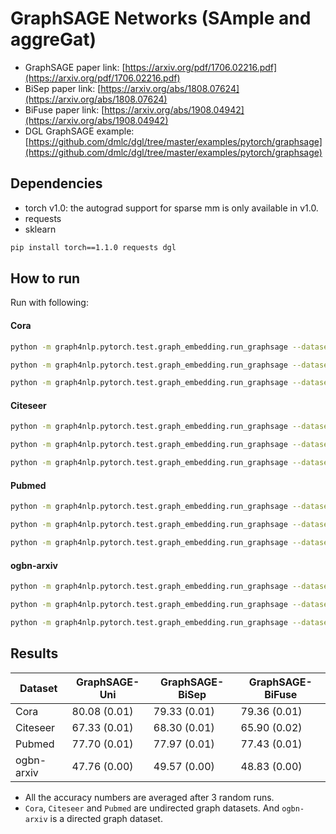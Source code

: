 GraphSAGE Networks (SAmple and aggreGat)
============

- GraphSAGE paper link: [https://arxiv.org/pdf/1706.02216.pdf](https://arxiv.org/pdf/1706.02216.pdf)
- BiSep paper link: [https://arxiv.org/abs/1808.07624](https://arxiv.org/abs/1808.07624)
- BiFuse paper link: [https://arxiv.org/abs/1908.04942](https://arxiv.org/abs/1908.04942)
- DGL GraphSAGE example: [https://github.com/dmlc/dgl/tree/master/examples/pytorch/graphsage](https://github.com/dmlc/dgl/tree/master/examples/pytorch/graphsage)

Dependencies
------------
- torch v1.0: the autograd support for sparse mm is only available in v1.0.
- requests
- sklearn

```bash
pip install torch==1.1.0 requests dgl
```

How to run
----------

Run with following:

#### Cora

```bash
python -m graph4nlp.pytorch.test.graph_embedding.run_graphsage --dataset=cora --gpu=0 --direction-option uni
```
```bash
python -m graph4nlp.pytorch.test.graph_embedding.run_graphsage --dataset=cora --gpu=0 --direction-option bi_sep
```
```bash
python -m graph4nlp.pytorch.test.graph_embedding.run_graphsage --dataset=cora --gpu=0 --direction-option bi_fuse
```

#### Citeseer
```bash
python -m graph4nlp.pytorch.test.graph_embedding.run_graphsage --dataset=citeseer --gpu=0 --early-stop  --direction-option uni
```
```bash
python -m graph4nlp.pytorch.test.graph_embedding.run_graphsage --dataset=citeseer --gpu=0 --early-stop  --direction-option bi_sep
```
```bash
python -m graph4nlp.pytorch.test.graph_embedding.run_graphsage --dataset=citeseer --gpu=0 --early-stop  --direction-option bi_fuse
```

#### Pubmed
```bash
python -m graph4nlp.pytorch.test.graph_embedding.run_graphsage --dataset=pubmed --gpu=0 --num-out-heads=8 --weight-decay=0.001 --early-stop  --direction-option uni
```
```bash
python -m graph4nlp.pytorch.test.graph_embedding.run_graphsage --dataset=pubmed --gpu=0 --num-out-heads=8 --weight-decay=0.001 --early-stop  --direction-option bi_sep
```
```bash
python -m graph4nlp.pytorch.test.graph_embedding.run_graphsage --dataset=pubmed --gpu=0 --num-out-heads=8 --weight-decay=0.001 --early-stop  --direction-option bi_fuse
```

#### ogbn-arxiv
<!-- ```bash
python -m graph4nlp.pytorch.test.graph_construction.run_graphsage --dataset=ogbn-arxiv --gpu=0 --early-stop  --epochs 1000 --num-hidden 128 --direction-option uni 
```
```bash
python -m graph4nlp.pytorch.test.graph_construction.run_graphsage --dataset=ogbn-arxiv --gpu=0 --early-stop  --epochs 1000 --num-hidden 128 --direction-option bi_sep 
```
```bash
python -m graph4nlp.pytorch.test.graph_construction.run_graphsage --dataset=ogbn-arxiv --gpu=0 --early-stop  --epochs 1000 --num-hidden 128 --direction-option bi_fuse
``` -->

```bash
python -m graph4nlp.pytorch.test.graph_embedding.run_graphsage --dataset=ogbn-arxiv --gpu=0 --early-stop --direction-option uni
```
```bash
python -m graph4nlp.pytorch.test.graph_embedding.run_graphsage --dataset=ogbn-arxiv --gpu=0 --early-stop --direction-option bi_sep
```
```bash
python -m graph4nlp.pytorch.test.graph_embedding.run_graphsage --dataset=ogbn-arxiv --gpu=0 --early-stop --direction-option bi_fuse
```
Results
-------

| Dataset  | GraphSAGE-Uni |GraphSAGE-BiSep|GraphSAGE-BiFuse|
| -------- | --------------| ------------- | -------------- |
| Cora     |  80.08 (0.01) | 79.33 (0.01)  |  79.36 (0.01)  |
| Citeseer |  67.33 (0.01) | 68.30 (0.01)  |  65.90 (0.02)  |
| Pubmed   |  77.70 (0.01) | 77.97 (0.01)  |  77.43 (0.01)  |
|ogbn-arxiv|  47.76 (0.00) | 49.57 (0.00)  |  48.83 (0.00)  |


* All the accuracy numbers are averaged after 3 random runs.
* `Cora`, `Citeseer` and `Pubmed` are undirected graph datasets. And `ogbn-arxiv` is a directed graph dataset.

